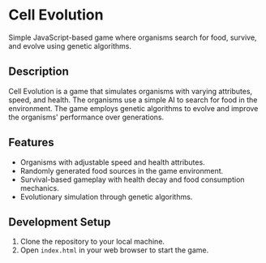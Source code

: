 # Cell Evolution

Simple JavaScript-based game where organisms search for food, survive, and evolve using genetic algorithms.

## Description

Cell Evolution is a game that simulates organisms with varying attributes, speed, and health. The organisms use a simple AI to search for food in the environment. The game employs genetic algorithms to evolve and improve the organisms' performance over generations.

## Features

- Organisms with adjustable speed and health attributes.
- Randomly generated food sources in the game environment.
- Survival-based gameplay with health decay and food consumption mechanics.
- Evolutionary simulation through genetic algorithms.

## Development Setup

1. Clone the repository to your local machine.
2. Open `index.html` in your web browser to start the game.
